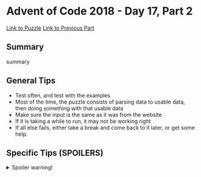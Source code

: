 # Advent of Code 2018 - Day 17, Part 2

[Link to Puzzle](https://adventofcode.com/2018/day/17#part2)
[Link to Previous Part](https://github.com/CodingAP/unofficial-aoc-syllabus/blob/main/years/2018/day17/part1.md)

## Summary
summary

## General Tips
- Test often, and test with the examples
- Most of the time, the puzzle consists of parsing data to usable data, then doing something with that usable data
- Make sure the input is the same as it was from the website
- If it is taking a while to run, it may not be working right
- If all else fails, either take a break and come back to it later, or get some help.

## Specific Tips (SPOILERS)
<details> <summary>Spoiler warning!</summary>

specific tips

</details>